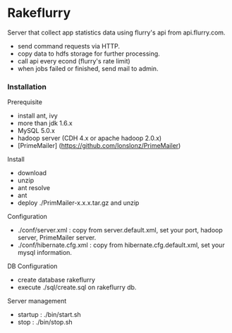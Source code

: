 Rakeflurry
==========
Server that collect app statistics data using flurry's api from api.flurry.com.
- send command requests via HTTP.
- copy data to hdfs storage for further processing.
- call api every econd (flurry's rate limit)
- when jobs failed or finished, send mail to admin.


### Installation

Prerequisite
- install ant, ivy
- more than jdk 1.6.x 
- MySQL 5.0.x
- hadoop server (CDH 4.x or apache hadoop 2.0.x)
- [PrimeMailer] (https://github.com/lonslonz/PrimeMailer)

Install
- download
- unzip
- ant resolve
- ant
- deploy ./PrimMailer-x.x.x.tar.gz and unzip 

Configuration
- ./conf/server.xml : copy from server.default.xml, set your port, hadoop server, PrimeMailer server.
- ./conf/hibernate.cfg.xml : copy from hibernate.cfg.default.xml, set your mysql information. 

DB Configuration
- create database rakeflurry
- execute ./sql/create.sql on rakeflurry db.


Server management
- startup : ./bin/start.sh
- stop : ./bin/stop.sh



